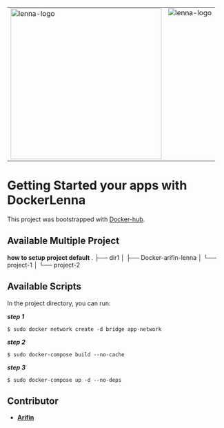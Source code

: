 <table>
  <tr>
    <td valign="top"><img src="https://lenna.ai/wp-content/uploads/2023/02/logo-lenna-1-1-gambar-01.png" alt="lenna-logo" width="350"></td>
    <td valign="top"><img src="https://w7.pngwing.com/pngs/219/411/png-transparent-docker-logo-kubernetes-microservices-cloud-computing-dockers-logo-text-logo-cloud-computing-thumbnail.png" alt="lenna-logo"></td>
  </tr>
</table>


# Getting Started your apps with DockerLenna

This project was bootstrapped with [Docker-hub](https://hub.docker.com).

## Available Multiple Project
**how to setup project default**
.
├── dir1
│   ├── Docker-arifin-lenna
│   └── project-1
│   └── project-2

## Available Scripts

In the project directory, you can run:

***step 1***
```
$ sudo docker network create -d bridge app-network
```

***step 2***
```
$ sudo docker-compose build --no-cache
```

***step 3***
```
$ sudo docker-compose up -d --no-deps
```

## Contributor

- **[Arifin](https://mail.google.com/mail/u/0/?tf=cm&fs=1&to=arifingdr@gmail.com)**
